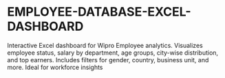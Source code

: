 # EMPLOYEE-DATABASE-EXCEL-DASHBOARD
Interactive Excel dashboard for Wipro Employee analytics. Visualizes employee status, salary by department, age groups, city-wise distribution, and top earners. Includes filters for gender, country, business unit, and more. Ideal for workforce insights
